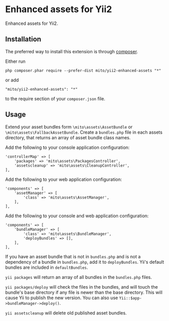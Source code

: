 Enhanced assets for Yii2
========================

Enhanced assets for Yii2.

Installation
------------

The preferred way to install this extension is through [composer](http://getcomposer.org/download/).

Either run

```
php composer.phar require --prefer-dist mito/yii2-enhanced-assets "*"
```

or add

```
"mito/yii2-enhanced-assets": "*"
```

to the require section of your `composer.json` file.


Usage
-----

Extend your asset bundles form `\mito\assets\AssetBundle` or `\mito\assets\FallbackAssetBundle`.
Create a `bundles.php` file in each assets directory, that returns an array of asset bundle class names.

Add the following to your console application configuration:

    'controllerMap' => [
        'packages' => 'mito\assets\PackagesController',
        'assetscleanup' => 'mito\assets\CleanupController',
    ],

Add the following to your web application configuration:

    'components' => [
        'assetManager' => [
            'class' => 'mito\assets\AssetManager',
        ],
    ],

Add the following to your console and web application configuration:

    'components' => [
        'bundleManager' => [
            'class' => 'mito\assets\BundleManager',
            'deployBundles' => [],
        ],
    ],

If you have an asset bundle that is not in `bundles.php` and is not a dependency of a bundle in `bundles.php`,
add it to `deployBundles`.
Yii's default bundles are included in `defaultBundles`.

`yii packages` will return an array of all bundles in the `bundles.php` files.

`yii packages/deploy` will check the files in the bundles, and will touch the bundle's base directory if any file is newer than
the base directory. This will cause Yii to publish the new version. You can also use `Yii::$app->bundleManager->deploy()`.

`yii assetscleanup` will delete old published asset bundles.
